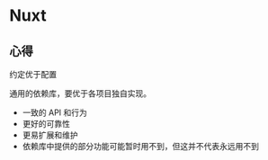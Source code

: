 # Nuxt

## 心得

约定优于配置

通用的依赖库，要优于各项目独自实现。

- 一致的 API 和行为
- 更好的可靠性
- 更易扩展和维护
- 依赖库中提供的部分功能可能暂时用不到，但这并不代表永远用不到
